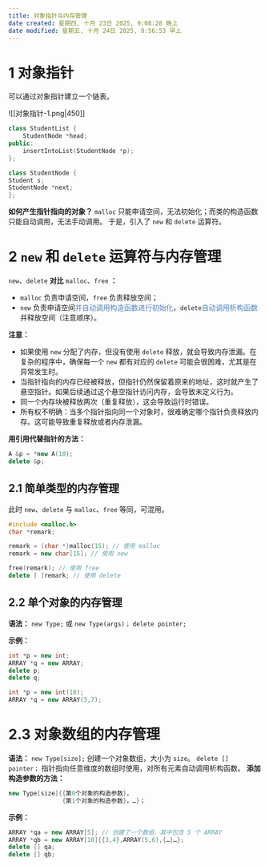 ```yaml
---
title: 对象指针与内存管理
date created: 星期四, 十月 23日 2025, 9:08:28 晚上
date modified: 星期五, 十月 24日 2025, 8:56:53 早上
---
```


# 1 对象指针

可以通过对象指针建立一个链表。

![[对象指针-1.png|450]]

```C++
class StudentList {
	StudentNode *head;
public:
	insertIntoList(StudentNode *p);
};

class StudentNode {
Student s;
StudentNode *next;
};
```

**如何产生指针指向的对象？**
`malloc` 只能申请空间，无法初始化；而类的构造函数只能自动调用，无法手动调用。
于是，引入了 `new` 和 `delete` 运算符。

# 2 `new` 和 `delete` 运算符与内存管理

`new`、`delete` **对比** `malloc`、`free` **：**
- `malloc` 负责申请空间，`free` 负责释放空间；
- `new` 负责申请空间<font color="#4f81bd">并自动调用构造函数进行初始化</font>，`delete`<font color="#4f81bd">自动调用析构函数</font>并释放空间（注意顺序）。

**注意：**
- 如果使用 `new` 分配了内存，但没有使用 `delete` 释放，就会导致内存泄漏。在复杂的程序中，确保每一个 `new` 都有对应的 `delete` 可能会很困难，尤其是在异常发生时。
- 当指针指向的内存已经被释放，但指针仍然保留着原来的地址，这时就产生了悬空指针。如果后续通过这个悬空指针访问内存，会导致未定义行为。
- 同一个内存块被释放两次（重复释放），这会导致运行时错误。
- 所有权不明确：当多个指针指向同一个对象时，很难确定哪个指针负责释放内存。这可能导致重复释放或者内存泄漏。

**用引用代替指针的方法：**
```C++
A &p = *new A(10);
delete &p;
```

## 2.1 简单类型的内存管理

此时 `new`、`delete` 与 `malloc`、`free` 等同，可混用。

```C++
#include <malloc.h>
char *remark;

remark = (char *)malloc(15); // 使用 malloc
remark = new char[15]; // 使用 new

free(remark); // 使用 free
delete [ ]remark; // 使用 delete
```

## 2.2 单个对象的内存管理

**语法：**
`new Type;` 或 `new Type(args)；`
`delete pointer;`

**示例：**
```C++
int *p = new int;
ARRAY *q = new ARRAY;
delete p;
delete q;

int *p = new int(10);
ARRAY *q = new ARRAY(5,7);
```

# 2.3 对象数组的内存管理

**语法：**
`new Type[size];` 创建一个对象数组，大小为 `size`。
`delete [] pointer；` 指针指向任意维度的数组时使用，对所有元素自动调用析构函数。
**添加构造参数的方法：**
```C++
new Type[size]{{第0个对象的构造参数}，
			   {第1个对象的构造参数}，…}；
```

**示例：**
```C++
ARRAY *qa = new ARRAY[5]; // 创建了一个数组，其中包含 5 个 ARRAY
ARRAY *qb = new ARRAY[10]{{3,4},ARRAY(5,6),{…}…};
delete [] qa;
delete [] qb;
```
